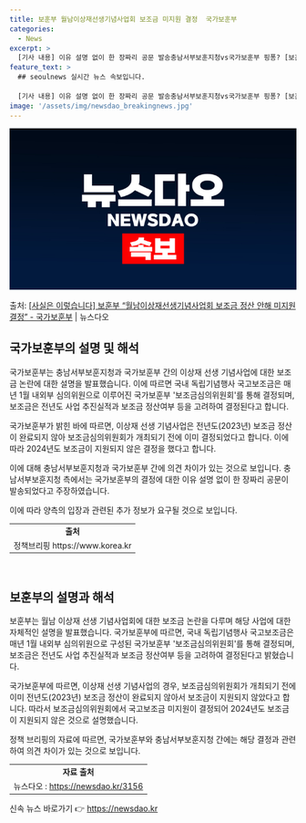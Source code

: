 ```yaml
---
title: 보훈부 월남이상재선생기념사업회 보조금 미지원 결정  국가보훈부
categories:
  - News
excerpt: >
  [기사 내용] 이유 설명 없이 한 장짜리 공문 발송충남서부보훈지청vs국가보훈부 핑퐁? [보훈부 설명] ㅇ 국…
feature_text: >
  ## seoulnews 실시간 뉴스 속보입니다.

  [기사 내용] 이유 설명 없이 한 장짜리 공문 발송충남서부보훈지청vs국가보훈부 핑퐁? [보훈부 설명] ㅇ 국…
image: '/assets/img/newsdao_breakingnews.jpg'
---
```


![뉴스다오 속보](/assets/img/newsdao_breakingnews.jpg)

<p>출처: <a href="https://newsdao.kr/3156" rel="dofollow">[사실은 이렇습니다] 보훈부 “월남이상재선생기념사업회 보조금 정산 안해 미지원 결정”   - 국가보훈부</a> | 뉴스다오</p>

<h2 data-ke-size="size26">국가보훈부의 설명 및 해석</h2>
국가보훈부는 충남서부보훈지청과 국가보훈부 간의 이상재 선생 기념사업에 대한 보조금 논란에 대한 설명을 발표했습니다. 이에 따르면 국내 독립기념행사 국고보조금은 매년 1월 내외부 심의위원으로 이루어진 국가보훈부 '보조금심의위원회'를 통해 결정되며, 보조금은 전년도 사업 추진실적과 보조금 정산여부 등을 고려하여 결정된다고 합니다.

국가보훈부가 밝힌 바에 따르면, 이상재 선생 기념사업은 전년도(2023년) 보조금 정산이 완료되지 않아 보조금심의위원회가 개최되기 전에 이미 결정되었다고 합니다. 이에 따라 2024년도 보조금이 지원되지 않은 결정을 했다고 합니다.

이에 대해 충남서부보훈지청과 국가보훈부 간에 의견 차이가 있는 것으로 보입니다. 충남서부보훈지청 측에서는 국가보훈부의 결정에 대한 이유 설명 없이 한 장짜리 공문이 발송되었다고 주장하였습니다.

이에 따라 양측의 입장과 관련된 추가 정보가 요구될 것으로 보입니다. 

<table>
  <tr>
    <td style="text-align: center; height: 17px;"><b>출처</b></td>
  </tr>
  <tr>
    <td style="text-align: center; height: 17px;">정책브리핑 https://www.korea.kr</td>
  </tr>
</table>

<p data-ke-size="size16">&nbsp;</p>

<h2 data-ke-size="size26">보훈부의 설명과 해석</h2>
보훈부는 월남 이상재 선생 기념사업회에 대한 보조금 논란을 다루며 해당 사업에 대한 자체적인 설명을 발표했습니다. 국가보훈부에 따르면, 국내 독립기념행사 국고보조금은 매년 1월 내외부 심의위원으로 구성된 국가보훈부 '보조금심의위원회'를 통해 결정되며, 보조금은 전년도 사업 추진실적과 보조금 정산여부 등을 고려하여 결정된다고 밝혔습니다.

국가보훈부에 따르면, 이상재 선생 기념사업의 경우, 보조금심의위원회가 개최되기 전에 이미 전년도(2023년) 보조금 정산이 완료되지 않아서 보조금이 지원되지 않았다고 합니다. 따라서 보조금심의위원회에서 국고보조금 미지원이 결정되어 2024년도 보조금이 지원되지 않은 것으로 설명했습니다.

정책 브리핑의 자료에 따르면, 국가보훈부와 충남서부보훈지청 간에는 해당 결정과 관련하여 의견 차이가 있는 것으로 보입니다.

<table>
  <tr>
    <td style="text-align: center; height: 17px;"><b>자료 출처</b></td>
  </tr>
  <tr>
    <td style="text-align: center; height: 17px;">뉴스다오 : <a href="https://newsdao.kr/3156">https://newsdao.kr/3156</a></td>
  </tr>
</table> 

신속 뉴스 바로가기 👉 <a href="https://newsdao.kr" rel="dofollow">https://newsdao.kr</a>


